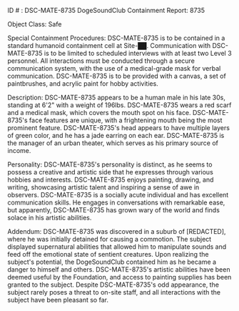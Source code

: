 ID # : DSC-MATE-8735
DogeSoundClub Containment Report: 8735

Object Class: Safe

Special Containment Procedures:
DSC-MATE-8735 is to be contained in a standard humanoid containment cell at Site-██. Communication with DSC-MATE-8735 is to be limited to scheduled interviews with at least two Level 3 personnel. All interactions must be conducted through a secure communication system, with the use of a medical-grade mask for verbal communication. DSC-MATE-8735 is to be provided with a canvas, a set of paintbrushes, and acrylic paint for hobby activities.

Description:
DSC-MATE-8735 appears to be a human male in his late 30s, standing at 6'2" with a weight of 196lbs. DSC-MATE-8735 wears a red scarf and a medical mask, which covers the mouth spot on his face. DSC-MATE-8735's face features are unique, with a frightening mouth being the most prominent feature. DSC-MATE-8735's head appears to have multiple layers of green color, and he has a jade earring on each ear. DSC-MATE-8735 is the manager of an urban theater, which serves as his primary source of income.

Personality:
DSC-MATE-8735's personality is distinct, as he seems to possess a creative and artistic side that he expresses through various hobbies and interests. DSC-MATE-8735 enjoys painting, drawing, and writing, showcasing artistic talent and inspiring a sense of awe in observers. DSC-MATE-8735 is a socially acute individual and has excellent communication skills. He engages in conversations with remarkable ease, but apparently, DSC-MATE-8735 has grown wary of the world and finds solace in his artistic abilities.

Addendum:
DSC-MATE-8735 was discovered in a suburb of [REDACTED], where he was initially detained for causing a commotion. The subject displayed supernatural abilities that allowed him to manipulate sounds and feed off the emotional state of sentient creatures. Upon realizing the subject's potential, the DogeSoundClub contained him as he became a danger to himself and others. DSC-MATE-8735's artistic abilities have been deemed useful by the Foundation, and access to painting supplies has been granted to the subject. Despite DSC-MATE-8735's odd appearance, the subject rarely poses a threat to on-site staff, and all interactions with the subject have been pleasant so far.
